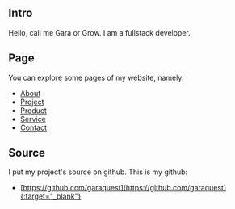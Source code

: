 
## Intro

Hello, call me Gara or Grow. I am a fullstack developer.

## Page

You can explore some pages of my website, namely:
* [About](https://garaquest.github.io/about)
* [Project](https://garaquest.github.io/project)
* [Product](https://garaquest.github.io/product)
* [Service](https://garaquest.github.io/service)
* [Contact](https://garaquest.github.io/contact)

## Source

I put my project's source on github. This is my github:
 * [https://github.com/garaquest](https://github.com/garaquest){:target="_blank"}
